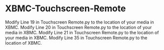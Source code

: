 XBMC-Touchscreen-Remote
=======================
Modify Line 19 in Touchscreen Remote.py to the location of your media in XBMC.
Modify Line 20 in Touchscreen Remote.py to the location of your media in XBMC.
Modify Line 21 in Touchscreen Remote.py to the location of your media in XBMC.
Modify Line 35 in Touchscreen Remote.py to the location of XBMC.
